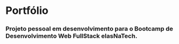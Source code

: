 
# Portfólio
### Projeto pessoal em desenvolvimento para o Bootcamp de Desenvolvimento Web FullStack elasNaTech. 



